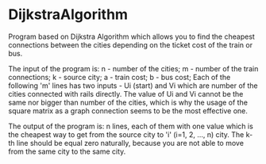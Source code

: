 # DijkstraAlgorithm
Program based on Dijkstra Algorithm which allows you to find the cheapest connections between the cities depending on the ticket cost of the train or bus.

The input of the program is:
n - number of the cities; m - number of the train connections; k - source city; a - train cost; b - bus cost;
Each of the following 'm' lines has two inputs - Ui (start) and Vi which are number of the cities connected with rails directly.
The value of Ui and Vi cannot be the same nor bigger than number of the cities, which is why the usage of the square matrix as a graph connection seems to be the most effective one.

The output of the program is:
n lines, each of them with one value which is the cheapest way to get from the source city to 'i' (i=1, 2, ..., n) city. The k-th line should be equal zero naturally, because you are not able to move from the same city to the same city.
